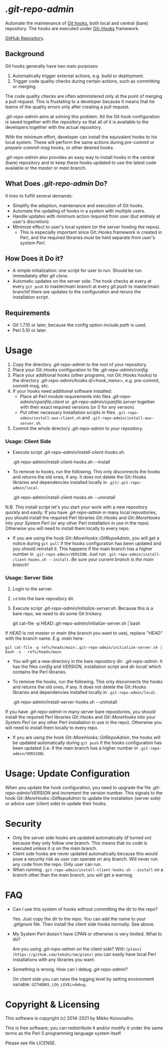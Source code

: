 # *.git-repo-admin*

Automate the maintenance of [Git hooks](http://git-scm.com/docs/githooks),
both local and central (bare) repository.
The hooks are executed under [Git::Hooks](https://metacpan.org/release/Git-Hooks) framework.

[GitHub Repository](https://github.com/mikkoi/.git-repo-admin).

## Background

Git hooks generally have two main purposes:

1. Automatically trigger external actions, e.g. build or deployment.
2. Trigger code quality checks during certain actions, such as committing or merging.

The code quality checks are often administered only at the point of merging a pull request.
This is frustating to a developer because it means that he learns of the quality errors
only after creating a pull request.

*.git-repo-admin* aims at solving this problem.
All the Git hook configuration is saved together with the repository so that
all of it is available to the developers together with the actual repository.

With the minimum effort, developer can install the equivalent hooks to his local system.
These will perform the same actions during *pre-commit* or *prepare-commit-msg* hooks, or other desired hooks.

*.git-repo-admin* also provides an easy way to install hooks in the central (bare) repository
and to keep these hooks updated to use the latest code available or the *master* or *main* branch.


## What Does *.git-repo-admin* Do?

It tries to fulfill several demands:

* Simplify the adoption, maintenance and execution of Git hooks.
* Automate the updating of hooks in a system with multiple users.
* Handle updates with minimum action required from user (but entirely at user's discretion).
* Minimize effect to user's local system (or the server hosting the repos).
  * This is especially important since Git::Hooks framework is created in Perl,
    and the required libraries must be held separate from user's *system Perl*.

## How Does it Do it?

* A simple initialization: one script for user to run. Should be run immediately after *git clone*.
* Automatic updates on the server side: The hook checks at every  at every `git push`
  to master/main branch at every *git push* to master/main branchif there are
  updates to the configuration and reruns the installation script.

## Requirements

* Git 1.7.10 or later, because the config option *include.path* is used.
* Perl 5.10 or later.

# Usage

1. Copy the directory *.git-repo-admin* to the root of your repository.
1. Place your Git::Hooks configuration to file *.git-repo-admin/config*.
1. Place your additional hooks (other programs, not Git::Hooks hooks) to the directory 
   *.git-repo-admin/hooks.d/<hook_name>*, e.g. pre-commit, commit-msg, etc.
1. If your hooks need additional software installed:
   * Place all Perl module requirements into files *.git-repo-admin/cpanfile.client* or *.git-repo-admin/cpanfile.server*
       together with their exact required versions (or 0 for any version).
   * Put other necessary installation scripts in files
   `.git-repo-admin/install-aux-client.sh` and `.git-repo-admin/install-aux-server.sh`.
1. Commit the whole directory *.git-repo-admin* to your repository.

### Usage: Client Side

* Execute script *.git-repo-admin/install-client-hooks.sh*.

    .git-repo-admin/install-client-hooks.sh --install

* To remove to hooks, run the following. This only disconnects the hooks and returns the old ones, if any.
  It does not delete the Git::Hooks libraries and dependencies installed locally in `.git/.git-repo-admin/local`.

    .git-repo-admin/install-client-hooks.sh --uninstall

N.B. This install script let's you start your work with a new repository quickly and easily.
If you have *.git-repo-admin* in many local repositories, you should install
the required Perl libraries *Git::Hooks* and *Git::MoreHooks* into your
_System Perl_ (or any other Perl installation in use in the repo).
Otherwise you will need to install them locally to every repo.

* If you are using the hook *Git::MoreHooks::GitRepoAdmin*, you will get a notice
during `git pull` if the hooks configuration has been updated and you should reinstall it.
This happens if the main branch has a higher number in `.git-repo-admin/VERSION`.
Just run `.git-repo-admin/install-client-hooks.sh --install`.
*Be sure your current branch is the main branch!*

### Usage: Server Side

1. Login to the server.
1. `cd` into the bare repository dir.
1. Execute script *.git-repo-admin/initialize-server.sh*. Because this is a bare repo, we need to do some Git trickery.

    git cat-file -p  HEAD:.git-repo-admin/initialize-server.sh | bash

If *HEAD* is not *master* or *main* (the branch you want to use), replace "HEAD" with the branch name.
E.g. *main* here:

    git cat-file -p refs/heads/main:.git-repo-admin/initialize-server.sh | bash -s - refs/heads/main

* You will get a new directory in the bare repository dir: *.git-repo-admin*.
    It has the files *config* and *VERSION*, installation script and dir *local/*
    which contains the Perl libraries.

* To remove the hooks, run the following. This only disconnects the hooks and returns the old ones, if any.
  It does not delete the Git::Hooks libraries and dependencies installed locally in `.git-repo-admin/local`.

    .git-repo-admin/install-server-hooks.sh --uninstall

If you have *.git-repo-admin* in many server bare repositories, you should install
the required Perl libraries *Git::Hooks* and *Git::MoreHooks* into your
_System Perl_ (or any other Perl installation in use in the repo).
Otherwise you will need to install them locally to every repo.

* If you are using the hook *Git::MoreHooks::GitRepoAdmin*,
the hooks will be updated automatically during 
`git push` if the hooks configuration has been updated (i.e. if the main branch
has a higher number in `.git-repo-admin/VERSION`).

# Usage: Update Configuration

When you update the hook configuration, you need to upgrade
the file *.git-repo-admin/VERSION* and increment the version number.
This signals to the hook *Git::MoreHooks::GitRepoAdmin* to
update the installation (server side) or advice user (client side) to update
their hooks.

# Security

* Only the server side hooks are updated automatically (if turned on) because they
    only follow one branch. This means that no code is executed unless it is on the main branch.
* Client side hooks are never updated automatically because this would pose a security risk as
    user can operate on any branch. Will never run any code from the repo. Only user can run.
* When running `.git-repo-admin/install-client-hooks.sh --install` on a branch other than
    the main branch, you will get a warning.

# FAQ

* Can I use this system of hooks without committing the dir to the repo?

    Yes. Just copy the dir to the repo.
    You can add the name to your *.gitignore* file.
    Then install the client side hooks normally. See above.

* My System Perl doesn't have CPAN or otherwise is very limited. What to do?

    Are you using *.git-repo-admin* on the client side?
    With `[plenv](https://github.com/tokuhirom/plenv)`
    you can easily have local Perl installations
    with any libraries you want.

* Something is wrong. How can I debug *.git-repo-admin*?

    On client side you can raise the logging level by setting environment
    variable: `GITHOOKS_LOG_LEVEL=debug`.

# Copyright & Licensing

This software is copyright (c) 2014-2021 by Mikko Koivunalho.

This is free software; you can redistribute it and/or modify it under
the same terms as the Perl 5 programming language system itself.

Please see file LICENSE.
